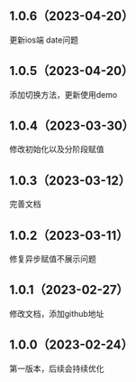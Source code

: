 ## 1.0.6（2023-04-20）
更新ios端 date问题
## 1.0.5（2023-04-20）
添加切换方法，更新使用demo
## 1.0.4（2023-03-30）
修改初始化以及分阶段赋值
## 1.0.3（2023-03-12）
完善文档
## 1.0.2（2023-03-11）
修复异步赋值不展示问题
## 1.0.1（2023-02-27）
修改文档，添加github地址
## 1.0.0（2023-02-24）
第一版本，后续会持续优化
